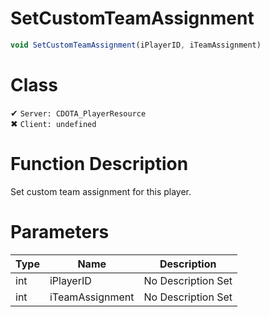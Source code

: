 # SetCustomTeamAssignment
```js
void SetCustomTeamAssignment(iPlayerID, iTeamAssignment)
```
# Class
✔ `Server: CDOTA_PlayerResource`  
✖ `Client: undefined`  

# Function Description
Set custom team assignment for this player.
# Parameters
Type|Name|Description
--|--|--
int|iPlayerID|No Description Set
int|iTeamAssignment|No Description Set
